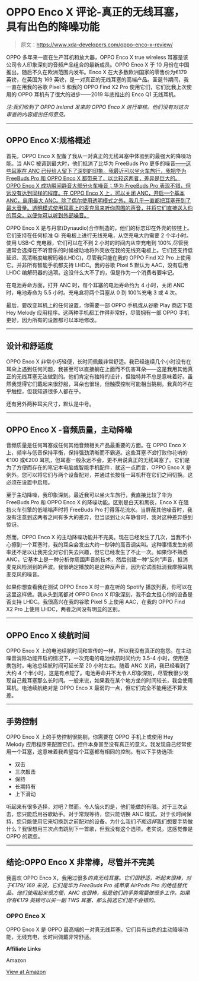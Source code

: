 # OPPO Enco X 评论-真正的无线耳塞，具有出色的降噪功能

> 原文：<https://www.xda-developers.com/oppo-enco-x-review/>

OPPO 多年来一直在生产耳机和放大器，OPPO Enco X true wireless 耳塞是该公司令人印象深刻的音频产品组合的最新成员。OPPO Enco X 于 10 月份在中国推出，随后不久在欧洲范围内发布。Enco X 在大多数欧洲国家的零售价为€179 英镑，在英国为 169 英镑，是一对真正的无线耳塞的高端产品。圣诞节期间，我一直在用我的谷歌 Pixel 5 和我的 OPPO Find X2 Pro 使用它们，它们比我上次使用的 OPPO 耳机有了很大的进步——2019 年底推出的 Enco Q1 无线耳机。

*注:我们收到了 OPPO Ireland 发来的 OPPO Enco X 进行审核。他们没有对这次审查的内容提出任何意见。*

* * *

## OPPO Enco X:规格概述

首先，OPPO Enco X 配备了我从一对真正的无线耳塞中体验到的最强大的降噪功能。当 ANC 被调到最大时，他们抵消了比华为 FreeBuds Pro 更多的噪音[——这些耳塞在 ANC 已经给人留下了深刻的印象。我最近可以坐火车旅行，我把华为 FreeBuds Pro 和 OPPO Enco X 都带来了，以比较这两者，差异是巨大的。OPPO Enco X 成功瞬间静音大部分火车噪音；华为 FreeBuds Pro 表现不错，但远没有达到同样的程度。在 OPPO Enco X 上，可以关闭 ANC，开启一个基本 ANC，启用最大 ANC。除了偶尔使用透明模式之外，我几乎一直都把耳塞开到了最大音量。透明模式使用耳塞上的麦克风来听你周围的声音，并将它们直接送入你的耳朵，以便你可以听到外部噪音。](https://www.xda-developers.com/huawei-freebuds-pro-review/)

OPPO Enco X 是与丹拿(Dynaudio)合作制造的，他们的标志印在外壳的铰链上。它们支持在任何标准 Qi 充电板上进行无线充电，从空充电大约需要 2 个半小时。使用 USB-C 充电器，它们可以在不到 2 小时的时间内从空充电到 100%,尽管我通常会选择在不听音乐的时候被动地将外壳放在我的无线充电板上。它们还支持低延迟、高清晰度编解码器(LHDC)，尽管我只能在我的 OPPO Find X2 Pro 上使用它。并非所有智能手机都支持 LHDC。我的谷歌 Pixel 5 默认为 AAC，没有启用 LHDC 编解码器的选项。这没什么大不了的，但是作为一个消费者要牢记。

在电池寿命方面，打开 ANC 时，每个耳塞的电池寿命约为 4 小时，关闭 ANC 时，电池寿命为 5.5 小时。充电盒将两个耳塞从 0 到 100%充电 3 或 4 次。

最后，要改变耳机上的任何设置，你需要一部 OPPO 手机或从谷歌 Play 商店下载 Hey Melody 应用程序。这两种手机都工作得非常好，尽管拥有一部 OPPO 手机更好，因为所有的设置都可以本地修改。

* * *

## 设计和舒适度

OPPO Enco X 非常小巧轻便，长时间佩戴非常舒适。我已经连续几个小时没有在耳朵上遇到任何问题，我甚至可以直接躺在上面而不伤害耳朵——这是我用其他真正的无线耳塞无法做到的。他们肯定有独特的设计，但独特并不总是意味着好。虽然我觉得它们戴起来很舒服，耳朵也很轻，但触摸控制可能相当挑剔。我真的不在乎触控，但我知道很多人都在乎。

还有另外两种耳尖尺寸，默认是中号。

* * *

## OPPO Enco X -音频质量，主动降噪

音频质量是任何耳塞或任何其他音频相关产品最重要的方面。在 OPPO Enco X 上，频率与低音保持平衡，保持强劲清晰而不霸道。这些耳塞*不会*打败你花哨的€100 或€200 耳机，但耳塞一般永远不会，更不用说真正的无线耳塞了。它们是为了方便而存在的笔记本电脑或智能手机配件，就这一点而言，OPPO Enco X 是例外。您可以将它们与两个设备配对，并通过长按任一耳机杆在它们之间切换。这必须在设置中启用。

至于主动降噪，我印象深刻。最近我可以坐火车旅行，我直接比较了华为 FreeBuds Pro 和 OPPO Enco X 的降噪功能。区别是白天和黑夜，Enco X 在阻挡火车引擎的低嗡嗡声时将 FreeBuds Pro 打得落花流水。当屏蔽其他噪音时，我没有注意到这两者之间有多大的差异，但当谈到让火车静音时，我对这种差异感到惊讶。

然而，OPPO Enco X 的主动降噪功能并不完美。现在已经发生了几次，当我不小心擦到一个耳塞时，我的耳朵会发出大约一秒钟的高音调尖叫。这种事情发生的频率还不足以让我完全对它们失去兴趣，但它已经发生了不止一次。如果你不熟悉 ANC，它基本上是一种分析你周围声音的技术，然后创建一种“反向”声音，抵消麦克风检测到的声波。我很确定播放的是这种反声音，因为它试图抵消我摩擦耳机麦克风的噪音。

如果你想查看我在测试 OPPO Enco X 时一直在听的 Spotify 播放列表，你可以在这里这样做。我从头到尾都对 OPPO Enco X 印象深刻，我不会太担心你的设备是否支持 LHDC。我很高兴在我的谷歌 Pixel 5 上使用 AAC，在我的 OPPO Find X2 Pro 上使用 LHDC，两者之间没有明显的区别。

* * *

## OPPO Enco X 续航时间

OPPO Enco X 上的电池续航时间和宣传的一样，所以我没有真正的抱怨。在主动噪音消除功能开启的情况下，一次充电的电池续航时间约为 3.5-4 小时，使用便携包时，电池总续航时间可延长至 20 小时左右。随着 ANC 关闭，我已经看到了大约 4 个半小时，这是有点短了。电池寿命并不太令人印象深刻，尽管我很少发现自己戴耳塞那么长时间。一般来说，如果我在某个地方坐的时间较长，我会使用耳机。电池续航绝对是 OPPO Enco X 最弱的一点，但它们完全不能用还不算太差。

* * *

## 手势控制

OPPO Enco X 上的手势控制很挑剔，你需要在 OPPO 手机上或使用 Hey Melody 应用程序来配置它们。控件本身甚至没有真正的意义。我发现自己经常使用一个耳塞，这意味着我希望每个耳塞都有相同的控制。有以下手势选项:

*   双击
*   三次敲击
*   保持
*   长期持有
*   上下滑动

听起来有很多选择，对吧？然而，令人恼火的是，他们能做的有限。对于三次点击，您只能启用谷歌助手。对于常规等待，您只能切换 ANC 模式。对于长时间保持，您只能使用它来切换到之前配对的设备。为什么我们*不能选择*我们想要手势做什么？我很想用三次点击跳到下一首歌，但我没有这个选项。老实说，这感觉像是 OPPO 的疏忽。

* * *

## 结论:OPPO Enco X 非常棒，尽管并不完美

我喜欢 OPPO Enco X，我用过很多*的真无线耳塞。它们很舒适，听起来很棒，对于€179/ 169 来说，它们是华为 FreeBuds Pro 或苹果 AirPods Pro 的绝佳替代品。他们使用起来很方便，ANC 也很棒，但是他们的手势需要做很多工作。如果你有€179 英镑可以买一副 TWS 耳塞，那么挑选它们是不会错的。*

### OPPO Enco X

OPPO Enco X 是 OPPO 最高端的一对真无线耳塞。它们具有出色的主动降噪功能，无线充电，长时间佩戴非常舒适。

**Affiliate Links**

Amazon

[View at Amazon](https://www.amazon.co.uk/OPPO-Wireless-Bluetooth-Headphones-Cancellation-Black/dp/B08MV9DFQK/)